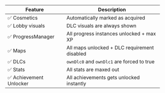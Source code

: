 | Feature           | Description                                               |
| ----------------- | --------------------------------------------------------- |
| ✅ Cosmetics       | Automatically marked as acquired                          |
| ✅ Lobby visuals   | DLC visuals are always shown                              |
| ✅ ProgressManager | All progress instances unlocked + max XP                  |
| ✅ Maps            | All maps unlocked + DLC requirement disabled              |
| ✅ DLCs            | `ownDlc0` and `ownDlc1` are forced to true                |
| ✅ Stats           | All stats are maxed out                                   |
| ✅ Achievement Unlocker| All achievements gets unlocked instantly                               |
